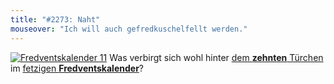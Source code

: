 ```yaml
---
title: "#2273: Naht"
mouseover: "Ich will auch gefredkuschelfellt werden."
---
```


<a href="http://www.fonflatter.de/der-fetzige-fredventskalender-2011/" title="Fredventskalender 11"><img src="http://www.fonflatter.de/adv11/fredventskalender_banner.png" alt="Fredventskalender 11" /></a>
Was verbirgt sich wohl hinter <a href="http://www.fonflatter.de/2011/12/10/das-10-turchen" title="Fredventskalender 2011">dem <strong>zehnten</strong> Türchen</a> im <a href="http://www.fonflatter.de/der-fetzige-fredventskalender-2011/" title="Fredventskalender 2011">fetzigen <strong>Fredventskalender</strong></a>?

